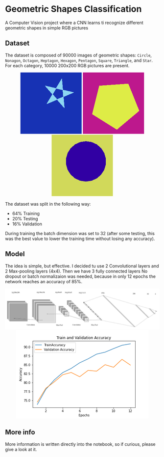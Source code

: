 # Geometric Shapes Classification
A Computer Vision project where a CNN learns ti recognize different geometric shapes in simple RGB pictures

## Dataset
The dataset is composed of 90000 images of geometric shapes: `Circle`, `Nonagon`, `Octagon`, `Heptagon`, `Hexagon`, `Pentagon`, `Square`, `Triangle`, and `Star`.
For each category, 10000 200x200 RGB pictures are present.

<div align="center">
  <img src="https://github.com/EdoStoppa/EdoStoppa/blob/main/imgs/GeometricShapeClassification/star.png?raw=true" alt="Star">
  <img src="https://github.com/EdoStoppa/EdoStoppa/blob/main/imgs/GeometricShapeClassification/pentagon.png?raw=true" alt="Pentagon">
  <img src="https://github.com/EdoStoppa/EdoStoppa/blob/main/imgs/GeometricShapeClassification/circle.png?raw=true" alt="Circle">
<div />
<div align="left"><div />
  
The dataset was split in the following way:
- 64% Training
- 20% Testing
- 16% Validation
  
During training the batch dimension was set to 32 (after some testing, this was the best value to lower the training time without losing any accuracy).
    
## Model
The idea is simple, but effective. I decided tu use 2 Convolutional layers and 2 Max-pooling layers (4x4). Then we have 3 fully connected layers
No dropout or batch normalizaion was needed, because in only 12 epochs the network reaches an accuracy of 85%.
<div align="center">
  <img src="https://github.com/EdoStoppa/EdoStoppa/blob/main/imgs/GeometricShapeClassification/nn.png?raw=true" alt="Neural Network">
  <img src="https://github.com/EdoStoppa/EdoStoppa/blob/main/imgs/GeometricShapeClassification/accuracy.jpg?raw=true" alt="Accuracy">
<div />
<div align="left"><div />
  
## More info
More information is written directly into the notebook, so if curious, please give a look at it.
